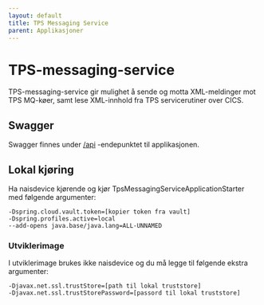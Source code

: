 ```yaml
---
layout: default
title: TPS Messaging Service
parent: Applikasjoner
---
```


# TPS-messaging-service
TPS-messaging-service gir mulighet å sende og motta XML-meldinger mot TPS MQ-køer, samt lese XML-innhold fra TPS servicerutiner over CICS.
 
## Swagger
Swagger finnes under [/api](https://testnav-tps-messaging-service.dev.intern.nav.no/swagger) -endepunktet til applikasjonen.

## Lokal kjøring
Ha naisdevice kjørende og kjør TpsMessagingServiceApplicationStarter med følgende argumenter:
```
-Dspring.cloud.vault.token=[kopier token fra vault]
-Dspring.profiles.active=local
--add-opens java.base/java.lang=ALL-UNNAMED
```

### Utviklerimage
I utviklerimage brukes ikke naisdevice og du må legge til følgende ekstra argumenter:
```
-Djavax.net.ssl.trustStore=[path til lokal truststore]
-Djavax.net.ssl.trustStorePassword=[passord til lokal truststore]
```
